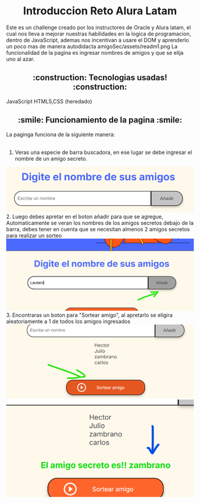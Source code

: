 <h1 align="center">Introduccion Reto Alura Latam</h1>
Este es un challenge creado por los instructores de Oracle y Alura latam, el cual nos lleva a mejorar nuestras habilidades en la logica de programacion, dentro de JavaScript, ademas nos incentivan a usare el DOM y aprenderlo un poco mas de manera autodidacta
amigoSec/assets/readm1.png
La funcionalidad de la pagina es ingresar nombres de amigos y que se elija uno al azar.
<h2 align="center">
:construction: Tecnologias usadas! :construction:
</h2>
JavaScript
HTML5,CSS (heredado)
<h2 align="center">
    :smile: Funcionamiento de la pagina :smile:
</h2> 
La paginga funciona de la siguiente manera:
<br></br>

1. Veras una especie de barra buscadora, en ese lugar se debe ingresar el nombre de un amigo secreto.  
<img src="amigoSec/assets/readm2.png">
2. Luego debes apretar en el boton añadir para que se agregue, Automaticamente se veran los nombres de los amigos secretos debajo de la barra, debes tener en cuenta que se necesitan almenos 2 amigos secretos para realizar un sorteo  
<img src="amigoSec/assets/readm3.png">
3.  Encontraras un boton para "Sortear amigo", al apretarlo se eligira aleatoriamente a 1 de todos los amigos ingresados  
<img src="amigoSec/assets/readm4.png">
<img src="amigoSec/assets/readm5.png">